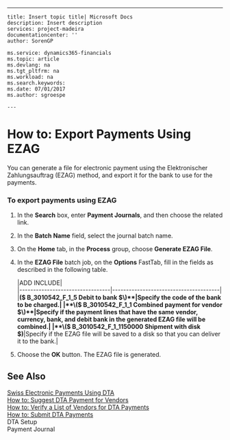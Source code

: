 ---
    title: Insert topic title| Microsoft Docs
    description: Insert description
    services: project-madeira
    documentationcenter: ''
    author: SorenGP

    ms.service: dynamics365-financials
    ms.topic: article
    ms.devlang: na
    ms.tgt_pltfrm: na
    ms.workload: na
    ms.search.keywords:
    ms.date: 07/01/2017
    ms.author: sgroespe

    ---
# How to: Export Payments Using EZAG
You can generate a file for electronic payment using the Elektronischer Zahlungsauftrag \(EZAG\) method, and export it for the bank to use for the payments.  
  
### To export payments using EZAG  
  
1.  In the **Search** box, enter **Payment Journals**, and then choose the related link.  
  
2.  In the **Batch Name** field, select the journal batch name.  
  
3.  On the **Home** tab, in the **Process** group, choose **Generate EZAG File**.  
  
4.  In the **EZAG File** batch job, on the **Options** FastTab, fill in the fields as described in the following table.  
  
    |ADD INCLUDE<!--[!INCLUDE[bp_tablefield](../../includes/bp_tabledescription_md.md)]-->|  
    |---------------------------------|---------------------------------------|  
    |**\($ B\_3010542\_F\_1\_5 Debit to bank $\)**|Specify the code of the bank to be charged.|  
    |**\($ B\_3010542\_F\_1\_1 Combined payment for vendor $\)**|Specify if the payment lines that have the same vendor, currency, bank, and debit bank in the generated EZAG file will be combined.|  
    |**\($ B\_3010542\_F\_1\_1150000 Shipment with disk $\)**|Specify if the EZAG file will be saved to a disk so that you can deliver it to the bank.|  
  
5.  Choose the **OK** button. The EZAG file is generated.  
  
## See Also  
 [Swiss Electronic Payments Using DTA](../swiss-electronic-payments-using-dta.md)   
 [How to: Suggest DTA Payment for Vendors](../how-to-suggest-dta-payment-for-vendors.md)   
 [How to: Verify a List of Vendors for DTA Payments](../how-to-verify-a-list-of-vendors-for-dta-payments.md)   
 [How to: Submit DTA Payments](../how-to-submit-dta-payments.md)   
 DTA Setup   
 Payment Journal